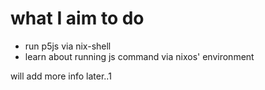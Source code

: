 
# what I aim to do 
- run p5js via nix-shell
- learn about running js command via nixos' environment


will add more info later..1
